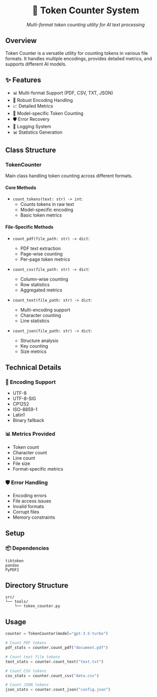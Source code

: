 <div align="center">

# 🔢 Token Counter System

*Multi-format token counting utility for AI text processing*

</div>

## Overview
Token Counter is a versatile utility for counting tokens in various file formats. It handles multiple encodings, provides detailed metrics, and supports different AI models.

## ✨ Features
- 📊 Multi-format Support (PDF, CSV, TXT, JSON)
- 🔡 Robust Encoding Handling
- 📈 Detailed Metrics
- 🔄 Model-specific Token Counting
- 🛡️ Error Recovery
- 📝 Logging System
- 📊 Statistics Generation

## Class Structure

### TokenCounter
Main class handling token counting across different formats.

#### Core Methods
- `count_tokens(text: str) -> int`:
  - Counts tokens in raw text
  - Model-specific encoding
  - Basic token metrics

#### File-Specific Methods
- `count_pdf(file_path: str) -> dict`:
  - PDF text extraction
  - Page-wise counting
  - Per-page token metrics

- `count_csv(file_path: str) -> dict`:
  - Column-wise counting
  - Row statistics
  - Aggregated metrics

- `count_text(file_path: str) -> dict`:
  - Multi-encoding support
  - Character counting
  - Line statistics

- `count_json(file_path: str) -> dict`:
  - Structure analysis
  - Key counting
  - Size metrics

## Technical Details

### 🔡 Encoding Support
- UTF-8
- UTF-8-SIG
- CP1252
- ISO-8859-1
- Latin1
- Binary fallback

### 📊 Metrics Provided
- Token count
- Character count
- Line count
- File size
- Format-specific metrics

### 🛡️ Error Handling
- Encoding errors
- File access issues
- Invalid formats
- Corrupt files
- Memory constraints

## Setup

### 📦 Dependencies
```plaintext
tiktoken
pandas
PyPDF2
```

## Directory Structure

```plaintext
src/
└── tools/
    └── token_counter.py
```

## Usage

```python
counter = TokenCounter(model="gpt-3.5-turbo")

# Count PDF tokens
pdf_stats = counter.count_pdf("document.pdf")

# Count text file tokens
text_stats = counter.count_text("text.txt")

# Count CSV tokens
csv_stats = counter.count_csv("data.csv")

# Count JSON tokens
json_stats = counter.count_json("config.json")
```